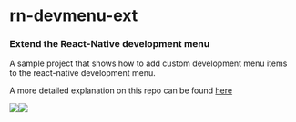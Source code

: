 # rn-devmenu-ext

### Extend the React-Native development menu

A sample project that shows how to add custom development menu items to the react-native development menu.

A more detailed explanation on this repo can be found [here](https://medium.com/capriza-engineering/extending-react-natives-dev-menu-c084fc93717d)

![](https://cdn-images-1.medium.com/max/1200/1*k7oh5IYRJreU7g_YMd5tUg.gif)![](https://cdn-images-1.medium.com/max/1200/1*yR6GmmjOIE3Ut0knS33rxg.gif)
